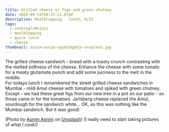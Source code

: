 ```yaml
---
title: Grilled cheese w/ figs and green chutney
date: 2020-09-23T04:37:11.678Z
description: Mealblogging - lunch, 9/22
tags:
  - cookinglikejazz
  - mealblogging
  - quick lunch
  - cheese
thumbnail: asnim-asnim-sqymtdqymjo-unsplash.jpg
---
```

The grilled cheese sandwich - bread with a toasty crunch contrasting with the melted softness of the cheese. Enhance the cheese with some tomato for a meaty glutamate punch and add some juiciness to the melt in the middle. \
For todays lunch I remembered the street grilled cheese sandwiches in Mumbai - mild Amul cheese with tomatoes and spiked with green chutney. Except - we had these great figs from our new tree in a pot on our patio - so those came in for the tomatoes. Jarlsberg cheese replaced the Amul, sourdough for the sandwich white... OK, so this was nothing like the Mumbai sandwich. But it was good!

(Photo by [Asnim Asnim](https://unsplash.com/@asnim19?utm_source=unsplash&utm_medium=referral&utm_content=creditCopyText) on [Unsplash](https://unsplash.com/s/photos/grilled-cheese?utm_source=unsplash&utm_medium=referral&utm_content=creditCopyText)) (I really need to start taking pictures of what I cook!)